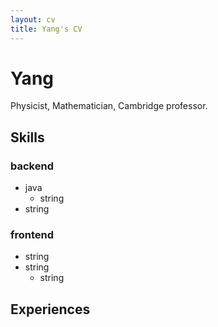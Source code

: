 ```yaml
---
layout: cv
title: Yang's CV
---
```

# Yang
Physicist, Mathematician, Cambridge professor.

## Skills

### backend
- java
  - string
- string

### frontend
- string
- string
  - string

## Experiences


<!-- 
<div id="webaddress">
  <a href="isaac@applesdofall.org">isaac@applesdofall.org</a> | <a href="http://en.wikipedia.org/wiki/Isaac_Newton">My wikipedia page</a>
</div> 
-->


<!--
## Currently

Standing on the shoulders of giants

### Specialized in

Laws of motion, gravitation, minting coins, disliking [Robert Hooke](http://en.wikipedia.org/wiki/Robert_Hooke)


### Research interests

Cooling, power series, optics, alchemy, planetary motions, apples.


## Education

`1654-1660`
__The King's School, Grantham.__

`June 1661 - now`
__Trinity College, Cambridge__

- Sizar

`1667 - death`
__Trinity College, Cambridge__

- Fellow



## Awards

`2012`
President, *Royal Society*, London, UK

Associate, *French Academy of Science*, Paris, France



## Publications

A list is also available [online](http://scholar.google.co.uk/citations?user=LTOTl0YAAAAJ)

### Journals

`1669`
Newton Sir I, De analysi per æquationes numero terminorum infinitas. 

`1669`
Lectiones opticæ.

etc. etc. etc.

### Patents

`2012`
Infinitesimal calculus for solutions to physics problems, [SMBC](http://www.techdirt.com/articles/20121011/09312820678/if-patents-had-been-around-time-newton.shtml) patent 001


## Occupation

`1600`
__Royal Mint__, London

- Warden
- Minted coins

`1600`
__Lucasian professor of Mathematics__, Cambridge University
-->



<!-- ### Footer

Last updated: May 2013 -->


